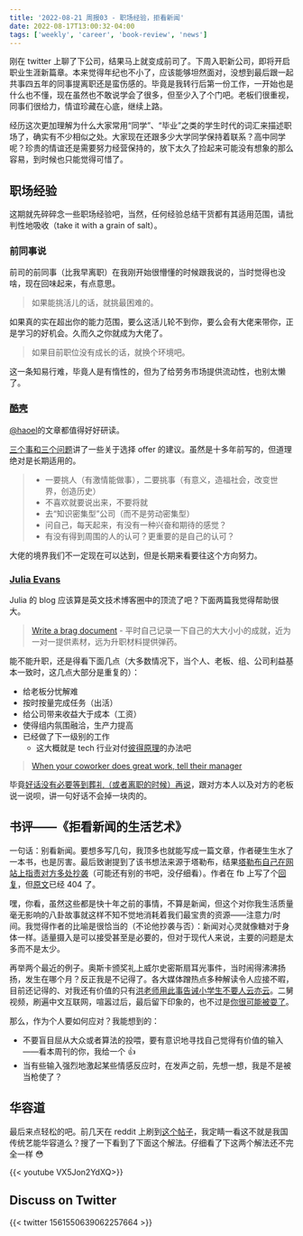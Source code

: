 ```yaml
---
title: '2022-08-21 周报03 - 职场经验，拒看新闻'
date: 2022-08-17T13:00:32-04:00
tags: ['weekly', 'career', 'book-review', 'news']
---
```


刚在 twitter 上聊了下公司，结果马上就变成前司了。下周入职新公司，即将开启职业生涯新篇章。本来觉得年纪也不小了，应该能够坦然面对，没想到最后跟一起共事四五年的同事提离职还是蛮伤感的。毕竟是我转行后第一份工作，一开始也是什么也不懂，现在虽然也不敢说学会了很多，但至少入了个门吧。老板们很重视，同事们很给力，情谊珍藏在心底，继续上路。

经历这次更加理解为什么大家常用“同学”、“毕业”之类的学生时代的词汇来描述职场了，确实有不少相似之处。大家现在还跟多少大学同学保持着联系？高中同学呢？珍贵的情谊还是需要努力经营保持的，放下太久了捡起来可能没有想象的那么容易，到时候也只能觉得可惜了。

## 职场经验

这期就先碎碎念一些职场经验吧，当然，任何经验总结干货都有其适用范围，请批判性地吸收（take it with a grain of salt）。

### 前同事说

前司的前同事（比我早离职）在我刚开始很懵懂的时候跟我说的，当时觉得也没啥，现在回味起来，有点意思。

> 如果能挑活儿的话，就挑最困难的。

如果真的实在超出你的能力范围，要么这活儿轮不到你，要么会有大佬来带你，正是学习的好机会。久而久之你就成为大佬了。

> 如果目前职位没有成长的话，就换个环境吧。

这一条知易行难，毕竟人是有惰性的，但为了给劳务市场提供流动性，也别太懒了。

### [酷壳](https://coolshell.cn/)

[@haoel](https://twitter.com/haoel)的文章都值得好好研读。

[三个事和三个问题](https://coolshell.cn/articles/6142.html)讲了一些关于选择 offer 的建议。虽然是十多年前写的，但道理绝对是长期适用的。

> - 一要挑人（有激情能做事），二要挑事（有意义，造福社会，改变世界，创造历史）
> - 不喜欢就要说出来，不要将就
> - 去“知识密集型”公司（而不是劳动密集型）
> - 问自己，每天起来，有没有一种兴奋和期待的感觉？
> - 有没有得到周围的人的认可？更重要的是自己的认可？

大佬的境界我们不一定现在可以达到，但是长期来看要往这个方向努力。

### [Julia Evans](https://jvns.ca/)

Julia 的 blog 应该算是英文技术博客圈中的顶流了吧？下面两篇我觉得帮助很大。

> [Write a brag document](https://jvns.ca/blog/brag-documents/) - 平时自己记录一下自己的大大小小的成就，近为一对一提供素材，远为升职材料提供弹药。

能不能升职，还是得看下面几点（大多数情况下，当个人、老板、组、公司利益基本一致时，这几点大部分是重复的）：

- 给老板分忧解难
- 按时按量完成任务（出活）
- 给公司带来收益大于成本（工资）
- 使得组内氛围融洽，生产力提高
- 已经做了下一级别的工作
  - 这大概就是 tech 行业对付[彼得原理](https://zh.wikipedia.org/wiki/%E5%BD%BC%E5%BE%97%E5%8E%9F%E7%90%86)的办法吧

> [When your coworker does great work, tell their manager](https://jvns.ca/blog/2020/07/14/when-your-coworker-does-great-work-tell-their-manager/)

毕竟[好话没有必要等到葬礼（或者离职的时候）再说](https://charity.wtf/2022/08/15/giving-good-feedback-consider-the-ratio/)，跟对方本人以及对方的老板说一说呗，讲一句好话不会掉一块肉的。

## 书评——《拒看新闻的生活艺术》

一句话：别看新闻。要想多写几句，我顶多也就能写成一篇文章，作者硬生生水了一本书，也是厉害。最后致谢提到了该书想法来源于塔勒布，结果[塔勒布自己在网站上指责对方多处抄袭](https://www.fooledbyrandomness.com/dobelli.htm)（可能还有别的书吧，没仔细看）。作者在 fb 上写了个[回复](https://www.facebook.com/dobelli/posts/public-letter-to-my-once-friend-nassim-talebhttpwwwdobellicomthe-taleb-problem/620941401259939/)，但[原文](http://www.dobelli.com/the-taleb-problem)已经 404 了。

嘿，你看，虽然这些都是快十年之前的事情，不算是新闻，但这个对你我生活质量毫无影响的八卦故事就这样不知不觉地消耗着我们最宝贵的资源——注意力/时间。我觉得作者的比喻是很恰当的（不论他抄袭与否）：新闻对心灵就像糖对于身体一样。适量摄入是可以接受甚至是必要的，但对于现代人来说，主要的问题是太多而不是太少。

再举两个最近的例子。奥斯卡颁奖礼上威尔史密斯扇耳光事件，当时闹得沸沸扬扬，发生在哪个月？反正我是不记得了。各大媒体蹭热点多种解读令人应接不暇，目前还记得的、对我还有价值的只有[洪老师用此事告诫小学生不要人云亦云](https://www.facebook.com/hhsleo/posts/5543635368999794)。二舅视频，刷遍中文互联网，喧嚣过后，最后留下印象的，也不过是[你很可能被耍了](https://mp.weixin.qq.com/s/xiPuNCkw556B5xUqyE0FRA)。

那么，作为个人要如何应对？我能想到的：

- 不要盲目屈从大众或者算法的投喂，要有意识地寻找自己觉得有价值的输入——看本周刊的你，我给一个 👍
- 当有些输入强烈地激起某些情感反应时，在发声之前，先想一想，我是不是被当枪使了？

## 华容道

最后来点轻松的吧。前几天在 reddit 上刷到[这个帖子](https://www.reddit.com/r/oddlysatisfying/comments/wcss34/remove_the_red_dot/)，我定睛一看这不就是我国传统艺能华容道么？搜了一下看到了下面这个解法。仔细看了下这两个解法还不完全一样 😳

{{< youtube VX5Jon2YdXQ>}}

## Discuss on Twitter

{{< twitter 1561550639062257664 >}}
